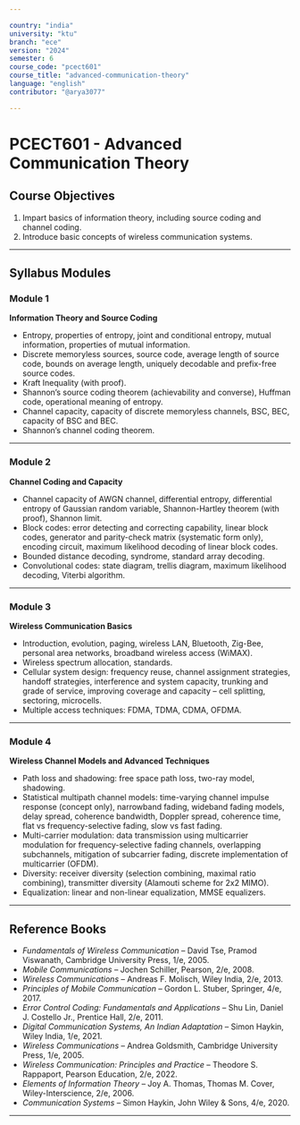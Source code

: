 ```yaml
---

country: "india"
university: "ktu"
branch: "ece"
version: "2024"
semester: 6
course_code: "pcect601"
course_title: "advanced-communication-theory"
language: "english"
contributor: "@arya3077"

---
```


# PCECT601 - Advanced Communication Theory

## Course Objectives

1. Impart basics of information theory, including source coding and channel coding.  
2. Introduce basic concepts of wireless communication systems.  

---

## Syllabus Modules

### Module 1
**Information Theory and Source Coding**  
- Entropy, properties of entropy, joint and conditional entropy, mutual information, properties of mutual information.  
- Discrete memoryless sources, source code, average length of source code, bounds on average length, uniquely decodable and prefix-free source codes.  
- Kraft Inequality (with proof).  
- Shannon’s source coding theorem (achievability and converse), Huffman code, operational meaning of entropy.  
- Channel capacity, capacity of discrete memoryless channels, BSC, BEC, capacity of BSC and BEC.  
- Shannon’s channel coding theorem.

---

### Module 2
**Channel Coding and Capacity**  
- Channel capacity of AWGN channel, differential entropy, differential entropy of Gaussian random variable, Shannon-Hartley theorem (with proof), Shannon limit.  
- Block codes: error detecting and correcting capability, linear block codes, generator and parity-check matrix (systematic form only), encoding circuit, maximum likelihood decoding of linear block codes.  
- Bounded distance decoding, syndrome, standard array decoding.  
- Convolutional codes: state diagram, trellis diagram, maximum likelihood decoding, Viterbi algorithm.

---

### Module 3
**Wireless Communication Basics**  
- Introduction, evolution, paging, wireless LAN, Bluetooth, Zig-Bee, personal area networks, broadband wireless access (WiMAX).  
- Wireless spectrum allocation, standards.  
- Cellular system design: frequency reuse, channel assignment strategies, handoff strategies, interference and system capacity, trunking and grade of service, improving coverage and capacity – cell splitting, sectoring, microcells.  
- Multiple access techniques: FDMA, TDMA, CDMA, OFDMA.

---

### Module 4
**Wireless Channel Models and Advanced Techniques**  
- Path loss and shadowing: free space path loss, two-ray model, shadowing.  
- Statistical multipath channel models: time-varying channel impulse response (concept only), narrowband fading, wideband fading models, delay spread, coherence bandwidth, Doppler spread, coherence time, flat vs frequency-selective fading, slow vs fast fading.  
- Multi-carrier modulation: data transmission using multicarrier modulation for frequency-selective fading channels, overlapping subchannels, mitigation of subcarrier fading, discrete implementation of multicarrier (OFDM).  
- Diversity: receiver diversity (selection combining, maximal ratio combining), transmitter diversity (Alamouti scheme for 2x2 MIMO).  
- Equalization: linear and non-linear equalization, MMSE equalizers.

---

## Reference Books

- *Fundamentals of Wireless Communication* – David Tse, Pramod Viswanath, Cambridge University Press, 1/e, 2005.  
- *Mobile Communications* – Jochen Schiller, Pearson, 2/e, 2008.  
- *Wireless Communications* – Andreas F. Molisch, Wiley India, 2/e, 2013.  
- *Principles of Mobile Communication* – Gordon L. Stuber, Springer, 4/e, 2017.  
- *Error Control Coding: Fundamentals and Applications* – Shu Lin, Daniel J. Costello Jr., Prentice Hall, 2/e, 2011.  
- *Digital Communication Systems, An Indian Adaptation* – Simon Haykin, Wiley India, 1/e, 2021.  
- *Wireless Communications* – Andrea Goldsmith, Cambridge University Press, 1/e, 2005.  
- *Wireless Communication: Principles and Practice* – Theodore S. Rappaport, Pearson Education, 2/e, 2022.  
- *Elements of Information Theory* – Joy A. Thomas, Thomas M. Cover, Wiley-Interscience, 2/e, 2006.  
- *Communication Systems* – Simon Haykin, John Wiley & Sons, 4/e, 2020.  

---

